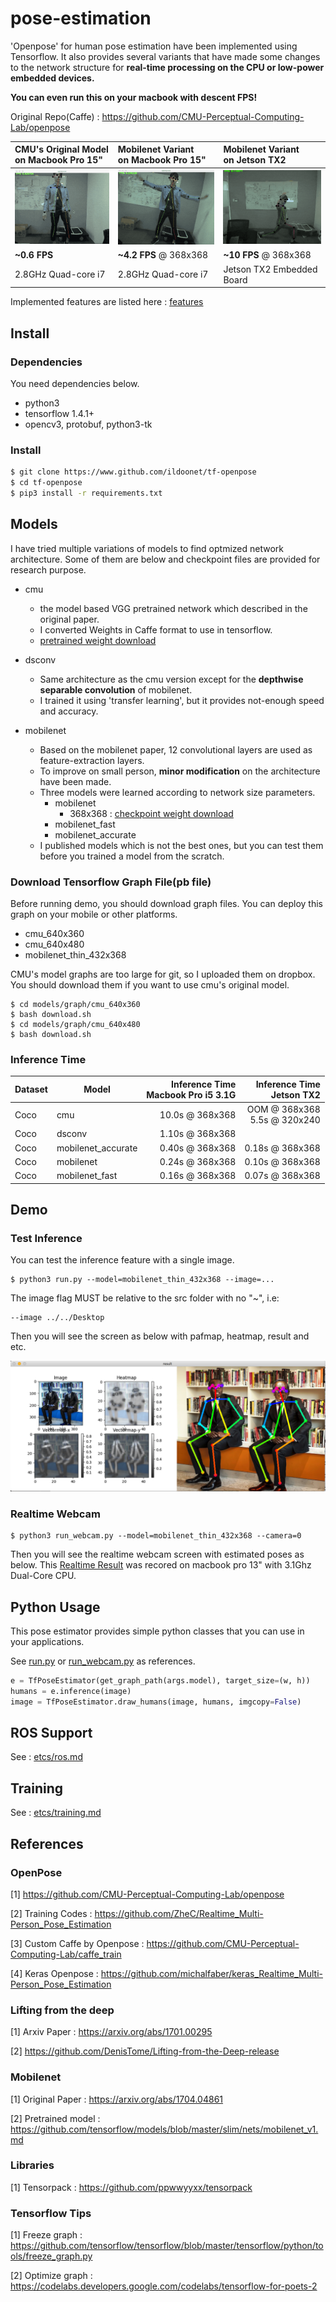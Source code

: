 # pose-estimation

'Openpose' for human pose estimation have been implemented using Tensorflow. It also provides several variants that have made some changes to the network structure for **real-time processing on the CPU or low-power embedded devices.**


**You can even run this on your macbook with descent FPS!**

Original Repo(Caffe) : https://github.com/CMU-Perceptual-Computing-Lab/openpose

| CMU's Original Model</br> on Macbook Pro 15" | Mobilenet Variant </br>on Macbook Pro 15" | Mobilenet Variant</br>on Jetson TX2 |
|:---------|:--------------------|:----------------|
| ![cmu-model](/etcs/openpose_macbook_cmu.gif)     | ![mb-model-macbook](/etcs/openpose_macbook_mobilenet3.gif) | ![mb-model-tx2](/etcs/openpose_tx2_mobilenet3.gif) |
| **~0.6 FPS** | **~4.2 FPS** @ 368x368 | **~10 FPS** @ 368x368 |
| 2.8GHz Quad-core i7 | 2.8GHz Quad-core i7 | Jetson TX2 Embedded Board | 

Implemented features are listed here : [features](./etcs/feature.md)

## Install

### Dependencies

You need dependencies below.

- python3
- tensorflow 1.4.1+
- opencv3, protobuf, python3-tk

### Install

```bash
$ git clone https://www.github.com/ildoonet/tf-openpose
$ cd tf-openpose
$ pip3 install -r requirements.txt
```

## Models

I have tried multiple variations of models to find optmized network architecture. Some of them are below and checkpoint files are provided for research purpose. 

- cmu 
  - the model based VGG pretrained network which described in the original paper.
  - I converted Weights in Caffe format to use in tensorflow.
  - [pretrained weight download](https://www.dropbox.com/s/xh5s7sb7remu8tx/openpose_coco.npy?dl=0)
  
- dsconv
  - Same architecture as the cmu version except for the **depthwise separable convolution** of mobilenet.
  - I trained it using 'transfer learning', but it provides not-enough speed and accuracy.
  
- mobilenet
  - Based on the mobilenet paper, 12 convolutional layers are used as feature-extraction layers.
  - To improve on small person, **minor modification** on the architecture have been made.
  - Three models were learned according to network size parameters.
    - mobilenet
      - 368x368 : [checkpoint weight download](https://www.dropbox.com/s/09xivpuboecge56/mobilenet_0.75_0.50_model-388003.zip?dl=0)
    - mobilenet_fast
    - mobilenet_accurate
  - I published models which is not the best ones, but you can test them before you trained a model from the scratch.

### Download Tensorflow Graph File(pb file)

Before running demo, you should download graph files. You can deploy this graph on your mobile or other platforms.

- cmu_640x360
- cmu_640x480
- mobilenet_thin_432x368

CMU's model graphs are too large for git, so I uploaded them on dropbox. You should download them if you want to use cmu's original model.

```
$ cd models/graph/cmu_640x360
$ bash download.sh
$ cd models/graph/cmu_640x480
$ bash download.sh
```

### Inference Time

| Dataset | Model              | Inference Time<br/>Macbook Pro i5 3.1G | Inference Time<br/>Jetson TX2  |
|---------|--------------------|----------------:|----------------:|
| Coco    | cmu                | 10.0s @ 368x368 | OOM   @ 368x368<br/> 5.5s  @ 320x240|
| Coco    | dsconv             | 1.10s @ 368x368 |
| Coco    | mobilenet_accurate | 0.40s @ 368x368 | 0.18s @ 368x368 |
| Coco    | mobilenet          | 0.24s @ 368x368 | 0.10s @ 368x368 |
| Coco    | mobilenet_fast     | 0.16s @ 368x368 | 0.07s @ 368x368 |

## Demo

### Test Inference

You can test the inference feature with a single image.

```
$ python3 run.py --model=mobilenet_thin_432x368 --image=...
```

The image flag MUST be relative to the src folder with no "~", i.e:
```
--image ../../Desktop
```

Then you will see the screen as below with pafmap, heatmap, result and etc.

![inferent_result](./etcs/inference_result2.png)

### Realtime Webcam

```
$ python3 run_webcam.py --model=mobilenet_thin_432x368 --camera=0
```

Then you will see the realtime webcam screen with estimated poses as below. This [Realtime Result](./etcs/openpose_macbook13_mobilenet2.gif) was recored on macbook pro 13" with 3.1Ghz Dual-Core CPU.

## Python Usage

This pose estimator provides simple python classes that you can use in your applications.

See [run.py](run.py) or [run_webcam.py](run_webcam.py) as references.

```python
e = TfPoseEstimator(get_graph_path(args.model), target_size=(w, h))
humans = e.inference(image)
image = TfPoseEstimator.draw_humans(image, humans, imgcopy=False)
```

## ROS Support

See : [etcs/ros.md](./etcs/ros.md)

## Training

See : [etcs/training.md](./etcs/training.md)

## References

### OpenPose

[1] https://github.com/CMU-Perceptual-Computing-Lab/openpose

[2] Training Codes : https://github.com/ZheC/Realtime_Multi-Person_Pose_Estimation

[3] Custom Caffe by Openpose : https://github.com/CMU-Perceptual-Computing-Lab/caffe_train

[4] Keras Openpose : https://github.com/michalfaber/keras_Realtime_Multi-Person_Pose_Estimation

### Lifting from the deep

[1] Arxiv Paper : https://arxiv.org/abs/1701.00295

[2] https://github.com/DenisTome/Lifting-from-the-Deep-release

### Mobilenet

[1] Original Paper : https://arxiv.org/abs/1704.04861

[2] Pretrained model : https://github.com/tensorflow/models/blob/master/slim/nets/mobilenet_v1.md

### Libraries

[1] Tensorpack : https://github.com/ppwwyyxx/tensorpack

### Tensorflow Tips

[1] Freeze graph : https://github.com/tensorflow/tensorflow/blob/master/tensorflow/python/tools/freeze_graph.py

[2] Optimize graph : https://codelabs.developers.google.com/codelabs/tensorflow-for-poets-2

